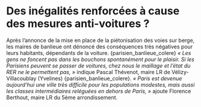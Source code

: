 # Des inégalités renforcées à cause des mesures anti-voitures ?

Après l’annonce de la mise en place de la piétonisation des voies sur berge, les maires de banlieue ont dénoncé des conséquences très négatives pour leurs habitants, dépendants de la voiture. {parisien_banlieue_colere} _« Les gens ne foncent pas dans les bouchons spontanément pour le plaisir. Si les Parisiens peuvent se passer de voitures, chez nous le maillage et l’état du RER ne le permettent pas, »_ indique Pascal Thévenot, maire LR de Vélizy-Villacoublay (Yvelines) {parisien_banlieue_colere}. _« Paris est devenue aujourd'hui une ville très difficile pour les populations modestes, mais aussi les classes intermédiaires reléguées en dehors de Paris, »_ ajoute Florence Berthout, maire LR du 5ème arrondissement.

